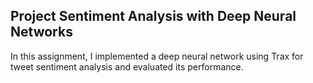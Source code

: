 ## Project Sentiment Analysis with Deep Neural Networks

In this assignment, I implemented a deep neural network using Trax for tweet sentiment analysis and evaluated its performance.

